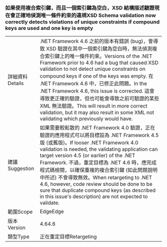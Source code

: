 ### <a name="xsd-schema-validation-now-correctly-detects-violations-of-unique-constraints-if-compound-keys-are-used-and-one-key-is-empty"></a><span data-ttu-id="179dd-101">如果使用複合索引鍵，而且一個索引鍵為空白，XSD 結構描述驗證現在會正確地偵測唯一條件約束的違規</span><span class="sxs-lookup"><span data-stu-id="179dd-101">XSD Schema validation now correctly detects violations of unique constraints if compound keys are used and one key is empty</span></span>

|   |   |
|---|---|
|<span data-ttu-id="179dd-102">詳細資料</span><span class="sxs-lookup"><span data-stu-id="179dd-102">Details</span></span>|<span data-ttu-id="179dd-103">.NET Framework 4.6 之前的版本有錯誤 (bug)，會導致 XSD 驗證在其中一個索引鍵為空白時，無法偵測複合索引鍵上的唯一條件約束。</span><span class="sxs-lookup"><span data-stu-id="179dd-103">Versions of the .NET Framework prior to 4.6 had a bug that caused XSD validation to not detect unique constraints on compound keys if one of the keys was empty.</span></span> <span data-ttu-id="179dd-104">在 .NET Framework 4.6 中，已修正此問題。</span><span class="sxs-lookup"><span data-stu-id="179dd-104">In the .NET Framework 4.6, this issue is corrected.</span></span> <span data-ttu-id="179dd-105">這會導致更正確的驗證，但也可能會導致之前可驗證的某些 XML 無法驗證。</span><span class="sxs-lookup"><span data-stu-id="179dd-105">This will result in more correct validation, but it may also result in some XML not validating which previously would have.</span></span>|
|<span data-ttu-id="179dd-106">建議</span><span class="sxs-lookup"><span data-stu-id="179dd-106">Suggestion</span></span>|<span data-ttu-id="179dd-107">如果需要較鬆散的 .NET Framework 4.0 驗證，正在驗證的應用程式可以將目標設為 .NET Framework 4.5 版 (或舊版)。</span><span class="sxs-lookup"><span data-stu-id="179dd-107">If looser .NET Framework 4.0 validation is needed, the validating application can target version 4.5 (or earlier) of the .NET Framework.</span></span> <span data-ttu-id="179dd-108">不過，重定目標為 .NET 4.6 時，應完成程式碼檢閱，以確保重複的複合索引鍵 (如此問題說明中所述) 不會導致無效。</span><span class="sxs-lookup"><span data-stu-id="179dd-108">When retargeting to .NET 4.6, however, code review should be done to be sure that duplicate compound keys (as described in this issue's description) are not expected to validate.</span></span>|
|<span data-ttu-id="179dd-109">範圍</span><span class="sxs-lookup"><span data-stu-id="179dd-109">Scope</span></span>|<span data-ttu-id="179dd-110">Edge</span><span class="sxs-lookup"><span data-stu-id="179dd-110">Edge</span></span>|
|<span data-ttu-id="179dd-111">版本</span><span class="sxs-lookup"><span data-stu-id="179dd-111">Version</span></span>|<span data-ttu-id="179dd-112">4.6</span><span class="sxs-lookup"><span data-stu-id="179dd-112">4.6</span></span>|
|<span data-ttu-id="179dd-113">類型</span><span class="sxs-lookup"><span data-stu-id="179dd-113">Type</span></span>|<span data-ttu-id="179dd-114">正在重定目標</span><span class="sxs-lookup"><span data-stu-id="179dd-114">Retargeting</span></span>|


